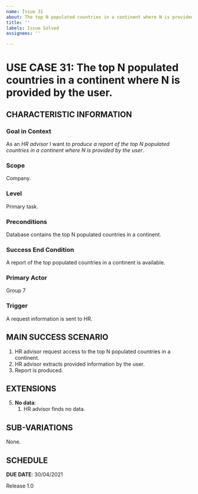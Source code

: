 ```yaml
---
name: Issue 31
about: The top N populated countries in a continent where N is provided by the user.
title: ''
labels: Issue Solved
assignees: ''

---
```


# USE CASE 31: The top N populated countries in a continent where N is provided by the user.


## CHARACTERISTIC INFORMATION

### Goal in Context

As an *HR advisor* I want *to produce a report of the top N populated countries in a continent where N is provided by the user*.

### Scope

Company.

### Level

Primary task.

### Preconditions

Database contains the top N populated countries in a continent.

### Success End Condition

A report of the top populated countries in a continent is available.

### Primary Actor

Group 7

### Trigger

A request information is sent to HR.

## MAIN SUCCESS SCENARIO

1. HR advisor request access to the top N populated countries in a continent.
2. HR advisor extracts provided information by the user.
3. Report is produced.

## EXTENSIONS

5. **No data**:
    1. HR advisor finds no data.

## SUB-VARIATIONS

None.

## SCHEDULE

**DUE DATE**: 30/04/2021

 Release 1.0
